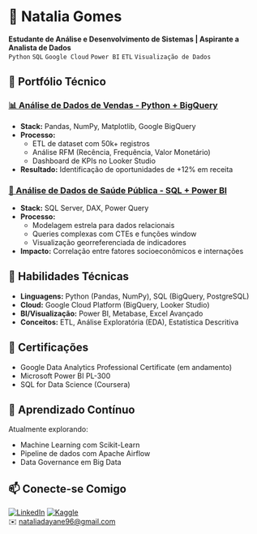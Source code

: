 # 👋 Natalia Gomes  
**Estudante de Análise e Desenvolvimento de Sistemas | Aspirante a Analista de Dados**  
`Python` `SQL` `Google Cloud` `Power BI` `ETL` `Visualização de Dados`

## 🚀 Portfólio Técnico

### [📊 Análise de Dados de Vendas - Python + BigQuery](link_do_repositório)
- **Stack:** Pandas, NumPy, Matplotlib, Google BigQuery
- **Processo:** 
  - ETL de dataset com 50k+ registros
  - Análise RFM (Recência, Frequência, Valor Monetário)
  - Dashboard de KPIs no Looker Studio
- **Resultado:** Identificação de oportunidades de +12% em receita

### [🏥 Análise de Dados de Saúde Pública - SQL + Power BI](link_do_repositório)
- **Stack:** SQL Server, DAX, Power Query
- **Processo:**
  - Modelagem estrela para dados relacionais
  - Queries complexas com CTEs e funções window
  - Visualização georreferenciada de indicadores
- **Impacto:** Correlação entre fatores socioeconômicos e internações

## 🔧 Habilidades Técnicas
- **Linguagens:** Python (Pandas, NumPy), SQL (BigQuery, PostgreSQL)
- **Cloud:** Google Cloud Platform (BigQuery, Looker Studio)
- **BI/Visualização:** Power BI, Metabase, Excel Avançado
- **Conceitos:** ETL, Análise Exploratória (EDA), Estatística Descritiva

## 📜 Certificações
- Google Data Analytics Professional Certificate (em andamento)
- Microsoft Power BI PL-300 
- SQL for Data Science (Coursera)

## 🌱 Aprendizado Contínuo
Atualmente explorando:
- Machine Learning com Scikit-Learn
- Pipeline de dados com Apache Airflow
- Data Governance em Big Data

## 📫 Conecte-se Comigo
[![LinkedIn](https://img.shields.io/badge/LinkedIn-0077B5?style=flat&logo=linkedin&logoColor=white)](link_perfil_linkedin) 
[![Kaggle](https://img.shields.io/badge/Kaggle-20BEFF?style=flat&logo=kaggle&logoColor=white)](link_perfil_kaggle)  
✉️ nataliadayane96@gmail.com
